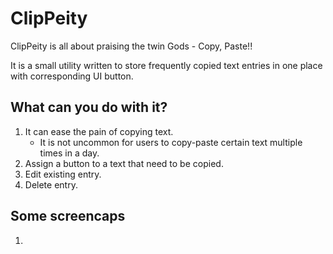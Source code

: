 # ClipPeity
ClipPeity is all about praising the twin Gods - Copy, Paste!!

It is a small utility written to store frequently copied text entries in one place with corresponding UI button.

## What can you do with it?
1. It can ease the pain of copying text.
     * It is not uncommon for users to copy-paste certain text multiple times in a day.
2. Assign a button to a text that need to be copied.
3. Edit existing entry.
4. Delete entry.

## Some screencaps

1. 
